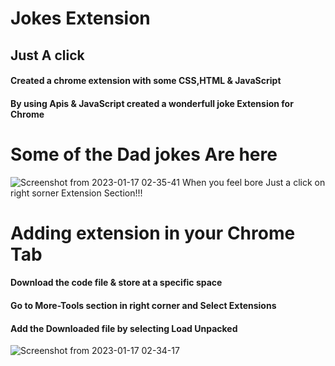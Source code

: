 # Jokes Extension
## Just A click 

#### Created a chrome extension with some CSS,HTML & JavaScript
#### By using Apis & JavaScript created a wonderfull joke Extension for Chrome <br>

# Some of the Dad jokes Are here <br>
![Screenshot from 2023-01-17 02-35-41](https://user-images.githubusercontent.com/97721592/212998597-6c3bbd35-0e8c-4eae-bf4d-43024a324594.png)
When you feel bore Just a click on right sorner Extension Section!!! 

# Adding extension in your Chrome Tab
#### Download the code file & store at a specific space
#### Go to More-Tools section in right corner and Select Extensions
#### Add the Downloaded file by selecting Load Unpacked 
![Screenshot from 2023-01-17 02-34-17](https://user-images.githubusercontent.com/97721592/212999713-ba96009d-9a28-4b52-b433-4bfdf6d33d17.png)
